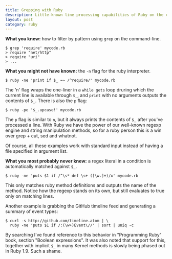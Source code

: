 ```yaml
---
title: Grepping with Ruby
description: Little-known line processing capabilities of Ruby on the command-line
layout: post
category: ruby
---
```


**What you knew:** how to filter by pattern using `grep` on the command-line.

    $ grep 'require' mycode.rb
    > require "net/http"
    > require "uri"
    > ...

**What you might not have known:** the `-n` flag for the ruby interpreter.

    $ ruby -ne 'print if $_ =~ /^require/' mycode.rb

The 'n' flag wraps the one-liner in a `while gets` loop druring which the current line is available through `$_`, and `print` with no arguments outputs the contents of `$_`. There is also the `p` flag:

    $ ruby -pe '$_.upcase!' mycode.rb

The `p` flag is similar to `n`, but it always prints the contents of `$_` after you've processed a line. With Ruby we have the power of our well-known regexp engine and string manipulation methods, so for a ruby person this is a win over grep + cut, sed and whatnot.

Of course, all these examples work with standard input instead of having a file specified in argument list.

**What you most probably never knew:** a regex literal in a condition is automatically matched against `$_`.

    $ ruby -ne 'puts $1 if /^\s* def \s+ ([\w.]+)/x' mycode.rb

This only matches ruby method definitions and outputs the name of the method. Notice how the regexp stands on its own, but still evaluates to true only on matching lines.

Another example is grabbing the GitHub timeline feed and generating a summary of event types:

    $ curl -s http://github.com/timeline.atom | \
      ruby -ne 'puts $1 if /:(\w+)Event\//' | sort | uniq -c

By searching I've found reference to this behavior in "Programming Ruby" book, section "Boolean expressions". It was also noted that support for this, together with implicit `$_` in many Kernel methods is slowly being phased out in Ruby 1.9. Such a shame.
